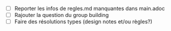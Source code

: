 - [ ] Reporter les infos de regles.md manquantes dans main.adoc 
- [ ] Rajouter la question du group building 
- [ ] Faire des résolutions types (design notes et/ou règles?)
